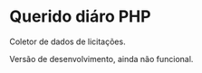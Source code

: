 # Querido diáro PHP

Coletor de dados de licitações.

Versão de desenvolvimento, ainda não funcional.